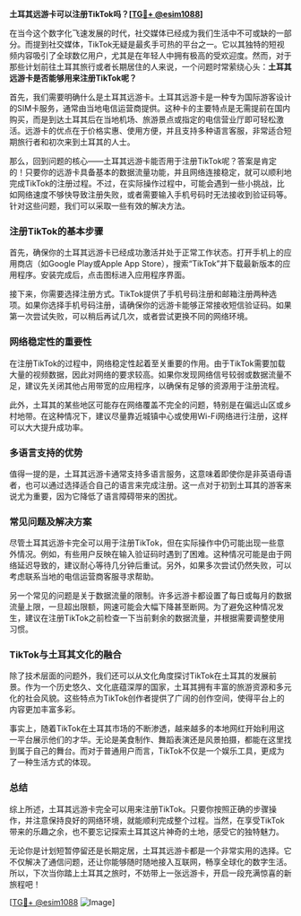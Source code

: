 **土耳其远游卡可以注册TikTok吗？[[TG💪+ @esim1088](https://t.me/s/esim1088)]**

在当今这个数字化飞速发展的时代，社交媒体已经成为我们生活中不可或缺的一部分。而提到社交媒体，TikTok无疑是最炙手可热的平台之一。它以其独特的短视频内容吸引了全球数亿用户，尤其是在年轻人中拥有极高的受欢迎度。然而，对于那些计划前往土耳其旅行或者长期居住的人来说，一个问题时常萦绕心头：**土耳其远游卡是否能够用来注册TikTok呢？**

首先，我们需要明确什么是土耳其远游卡。土耳其远游卡是一种专为国际游客设计的SIM卡服务，通常由当地电信运营商提供。这种卡的主要特点是无需提前在国内购买，而是到达土耳其后在当地机场、旅游景点或指定的电信营业厅即可轻松激活。远游卡的优点在于价格实惠、使用方便，并且支持多种语言客服，非常适合短期旅行者和初次来到土耳其的人士。

那么，回到问题的核心——土耳其远游卡能否用于注册TikTok呢？答案是肯定的！只要你的远游卡具备基本的数据流量功能，并且网络连接稳定，就可以顺利地完成TikTok的注册过程。不过，在实际操作过程中，可能会遇到一些小挑战，比如网络速度不够快导致注册失败，或者需要输入手机号码时无法接收到验证码等。针对这些问题，我们可以采取一些有效的解决方法。

### 注册TikTok的基本步骤

首先，确保你的土耳其远游卡已经成功激活并处于正常工作状态。打开手机上的应用商店（如Google Play或Apple App Store），搜索“TikTok”并下载最新版本的应用程序。安装完成后，点击图标进入应用程序界面。

接下来，你需要选择注册方式。TikTok提供了手机号码注册和邮箱注册两种选项。如果你选择手机号码注册，请确保你的远游卡能够正常接收短信验证码。如果第一次尝试失败，可以稍后再试几次，或者尝试更换不同的网络环境。

### 网络稳定性的重要性

在注册TikTok的过程中，网络稳定性起着至关重要的作用。由于TikTok需要加载大量的视频数据，因此对网络的要求较高。如果你发现网络信号较弱或数据流量不足，建议先关闭其他占用带宽的应用程序，以确保有足够的资源用于注册流程。

此外，土耳其的某些地区可能存在网络覆盖不完全的问题，特别是在偏远山区或乡村地带。在这种情况下，建议尽量靠近城镇中心或使用Wi-Fi网络进行注册，这样可以大大提升成功率。

### 多语言支持的优势

值得一提的是，土耳其远游卡通常支持多语言服务，这意味着即使你是非英语母语者，也可以通过选择适合自己的语言来完成注册。这一点对于初到土耳其的游客来说尤为重要，因为它降低了语言障碍带来的困扰。

### 常见问题及解决方案

尽管土耳其远游卡完全可以用于注册TikTok，但在实际操作中仍可能出现一些意外情况。例如，有些用户反映在输入验证码时遇到了困难。这种情况可能是由于网络延迟导致的，建议耐心等待几分钟后重试。另外，如果多次尝试仍然失败，可以考虑联系当地的电信运营商客服寻求帮助。

另一个常见的问题是关于数据流量的限制。许多远游卡都设置了每日或每月的数据流量上限，一旦超出限额，网速可能会大幅下降甚至断网。为了避免这种情况发生，建议在注册TikTok之前检查一下当前剩余的数据流量，并根据需要调整使用习惯。

### TikTok与土耳其文化的融合

除了技术层面的问题外，我们还可以从文化角度探讨TikTok在土耳其的发展前景。作为一个历史悠久、文化底蕴深厚的国家，土耳其拥有丰富的旅游资源和多元化的社会风貌。这些特点为TikTok创作者提供了广阔的创作空间，使得平台上的内容更加丰富多彩。

事实上，随着TikTok在土耳其市场的不断渗透，越来越多的本地网红开始利用这一平台展示他们的才华。无论是美食制作、舞蹈表演还是风景拍摄，都能在这里找到属于自己的舞台。而对于普通用户而言，TikTok不仅是一个娱乐工具，更成为了一种生活方式的体现。

### 总结

综上所述，土耳其远游卡完全可以用来注册TikTok。只要你按照正确的步骤操作，并注意保持良好的网络环境，就能顺利完成整个过程。当然，在享受TikTok带来的乐趣之余，也不要忘记探索土耳其这片神奇的土地，感受它的独特魅力。

无论你是计划短暂停留还是长期定居，土耳其远游卡都是一个非常实用的选择。它不仅解决了通信问题，还让你能够随时随地接入互联网，畅享全球化的数字生活。所以，下次当你踏上土耳其之旅时，不妨带上一张远游卡，开启一段充满惊喜的新旅程吧！

[[TG💪+ @esim1088](https://t.me/s/esim1088) ![Image](https://i.postimg.cc/4NQfJmqS/Snipaste-2025-05-13-00-14-12.png)]